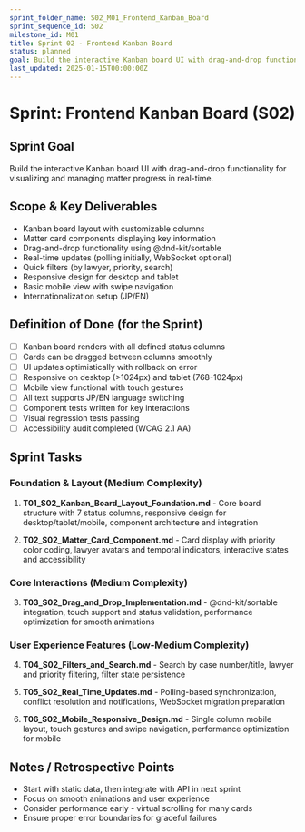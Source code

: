 ```yaml
---
sprint_folder_name: S02_M01_Frontend_Kanban_Board
sprint_sequence_id: S02
milestone_id: M01
title: Sprint 02 - Frontend Kanban Board
status: planned
goal: Build the interactive Kanban board UI with drag-and-drop functionality for visualizing and managing matter progress in real-time.
last_updated: 2025-01-15T00:00:00Z
---
```


# Sprint: Frontend Kanban Board (S02)

## Sprint Goal
Build the interactive Kanban board UI with drag-and-drop functionality for visualizing and managing matter progress in real-time.

## Scope & Key Deliverables
- Kanban board layout with customizable columns
- Matter card components displaying key information
- Drag-and-drop functionality using @dnd-kit/sortable
- Real-time updates (polling initially, WebSocket optional)
- Quick filters (by lawyer, priority, search)
- Responsive design for desktop and tablet
- Basic mobile view with swipe navigation
- Internationalization setup (JP/EN)

## Definition of Done (for the Sprint)
- [ ] Kanban board renders with all defined status columns
- [ ] Cards can be dragged between columns smoothly
- [ ] UI updates optimistically with rollback on error
- [ ] Responsive on desktop (>1024px) and tablet (768-1024px)
- [ ] Mobile view functional with touch gestures
- [ ] All text supports JP/EN language switching
- [ ] Component tests written for key interactions
- [ ] Visual regression tests passing
- [ ] Accessibility audit completed (WCAG 2.1 AA)

## Sprint Tasks

### Foundation & Layout (Medium Complexity)
1. **T01_S02_Kanban_Board_Layout_Foundation.md** - Core board structure with 7 status columns, responsive design for desktop/tablet/mobile, component architecture and integration

2. **T02_S02_Matter_Card_Component.md** - Card display with priority color coding, lawyer avatars and temporal indicators, interactive states and accessibility

### Core Interactions (Medium Complexity)
3. **T03_S02_Drag_and_Drop_Implementation.md** - @dnd-kit/sortable integration, touch support and status validation, performance optimization for smooth animations

### User Experience Features (Low-Medium Complexity)
4. **T04_S02_Filters_and_Search.md** - Search by case number/title, lawyer and priority filtering, filter state persistence

5. **T05_S02_Real_Time_Updates.md** - Polling-based synchronization, conflict resolution and notifications, WebSocket migration preparation

6. **T06_S02_Mobile_Responsive_Design.md** - Single column mobile layout, touch gestures and swipe navigation, performance optimization for mobile

## Notes / Retrospective Points
- Start with static data, then integrate with API in next sprint
- Focus on smooth animations and user experience
- Consider performance early - virtual scrolling for many cards
- Ensure proper error boundaries for graceful failures